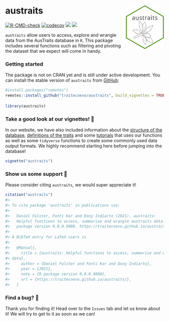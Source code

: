 
<!-- README.md is generated from README.Rmd. Please edit that file -->

# austraits <img src="inst/figures/hexlogo.png" align="right" alt="" width="120" />

<!-- badges: start -->

[![R-CMD-check](https://github.com/traitecoevo/austraits/workflows/R-CMD-check/badge.svg)](https://github.com/traitecoevo/austraits/actions)
[![codecov](https://codecov.io/gh/traitecoevo/austraits/branch/master/graph/badge.svg?token=JT1M0AMZ44)](https://codecov.io/gh/traitecoevo/austraits)
[![](https://img.shields.io/badge/doi-10.1038/s41597--021--01006--6-blue.svg)](https://doi.org/10.1038/s41597-021-01006-6)
[![](https://img.shields.io/badge/lifecycle-stable-brightgreen.svg)](https://lifecycle.r-lib.org/articles/stages.html#stable)
<!-- badges: end -->

`austraits` allow users to access, explore and wrangle data from the
AusTraits database in `R`. This package includes several functions such
as filtering and pivoting the dataset that we expect will come in handy.

### Getting started

The package is not on CRAN yet and is still under active development.
You can install the stable version of `austraits` from
[GitHub](https://github.com/traitecoevo/austraits):

``` r
#install.packages("remotes")
remotes::install_github("traitecoevo/austraits", build_vignettes = TRUE)

library(austraits) 
```

### Take a good look at our vignettes! 👀

In our website, we have also included information about the [structure
of the
database](https://traitecoevo.github.io/austraits/articles/structure.html),
[definitions of the
traits](https://traitecoevo.github.io/austraits/articles/dictionary.html)
and some
[tutorials](https://traitecoevo.github.io/austraits/articles/austraits.html)
that uses our functions as well as some `tidyverse` functions to create
some commonly used data output formats. We highly recommend starting
here before jumping into the database!

``` r
vignette("austraits")
```

### Show us some support 💚

Please consider citing `austraits`, we would super appreciate it!

``` r
citation("austraits")
#> 
#> To cite package 'austraits' in publications use:
#> 
#>   Daniel Falster, Fonti Kar and Dony Indiarto (2021). austraits:
#>   Helpful functions to access, summarise and wrangle austraits data. R
#>   package version 0.0.0.9000. https://traitecoevo.github.io/austraits/
#> 
#> A BibTeX entry for LaTeX users is
#> 
#>   @Manual{,
#>     title = {austraits: Helpful functions to access, summarise and wrangle austraits
#> data},
#>     author = {Daniel Falster and Fonti Kar and Dony Indiarto},
#>     year = {2021},
#>     note = {R package version 0.0.0.9000},
#>     url = {https://traitecoevo.github.io/austraits/},
#>   }
```

### Find a bug? 🐛

Thank you for finding it! Head over to the `Issues` tab and let us know
about it! We will try to get to it as soon as we can!

